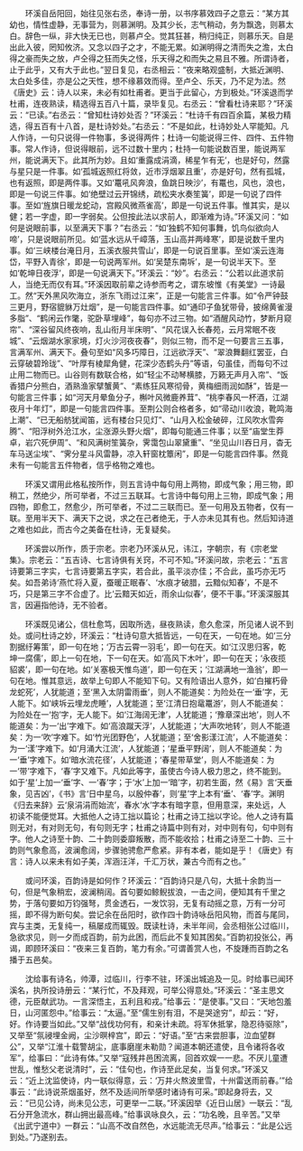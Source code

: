 <!-- { "loadSidebar": true } -->
　　环溪自岳阳回，始往见张右丞，奉诗一册，以书序慕效四子之意云：“某方其幼也，情性虚静，无事营为，则慕渊明。及其少长，志气稍动，务为飘逸，则慕太白。辞色一纵，非大快无已也，则慕卢仝。觉其狂甚，稍归纯正，则慕乐天。自是出此入彼，罔知攸济。又念以四子之才，不能无累。如渊明得之清而失之澹，太白得之豪而失之放，卢仝得之狂而失之怪，乐天得之和而失之易且不雅。所谓诗者，止于此乎，又有大于此也。”翌日复见，右丞相云：“夜来略观盛制，大抵近渊明、太白处多佳，亦是公之天性，想不缘慕效而得。至卢仝、乐天，乃不足为法。然《唐史》云：诗人以来，未必有如杜甫者。更当于此留心，方到极处。”环溪退而学杜甫，连夜熟读，精选得五百八十篇，录毕复见。右丞云：“曾看杜诗来耶？”环溪云：“已读。”右丞云：“曾知杜诗妙处否？”环溪云：“杜诗千有四百余篇，某极力精选，得五百有十八首，是杜诗妙处。”右丞云：“不是如此，杜诗妙处人罕能知。凡人作诗，一句只说得一件物事，多说得两件；杜诗一句能说得三件、四件、五件物事。常人作诗，但说得眼前，远不过数十里内；杜持一句能说数百里，能说两军州，能说满天下。此其所为妙。且如‘重露成涓滴，稀星乍有无’，也是好句，然露与星只是一件事。如‘孤城返照红将敛，近市浮烟翠且重’，亦是好句，然有孤城，也有返照，即是两件事。又如‘鼍吼风奔浪，鱼跳日映沙’，有鼍也，风也，浪也，即是一句说三件事。如‘绝壁过云开锦绣，疏松夹水奏笙簧’，即是一句说了四件事。至如‘旌旗日暖龙蛇动，宫殿风微燕雀高’，即是一句说五件事。惟其实，是以健；若一字虚，即一字弱矣。公但按此法以求前人，即渐难为诗。”环溪又问：“如何是说眼前事，以至满天下事？”右丞云：“如‘独鹤不知何事舞，饥鸟似欲向人啼’，只是说眼前所见。如‘蓝水远从千嶂落，玉山高并两峰寒’，即是说数千里内事。如‘三峡楼台淹日月，五溪衣服共雪山’，即是一句说百里事。至如‘溪云连海岱，平野入青徐’，即是一句说两军州。如‘吴楚东南坼’，是一句说半天下。至如‘乾坤日夜浮’，即是一句说满天下。”环溪云：“妙”。右丞云：“公若以此道求前人，当绝无而仅有耳。”环溪因取前辈之诗参而考之，谓东坡惟《有美堂》一诗最工。然“天外黑风吹海立，浙东飞雨过江来”，正是一句能言三件事。如“令严钟鼓三更月，野宿貔貅万灶烟”，是一句能言四件事。如“通印子鱼犹带骨，披绵黄雀漫多脂”、“鹤闲云作氅，驼卧草埋峰”，每句亦不过三物。如“酒醒风动竹，梦断月窥帘”、“深谷留风终夜响，乱山衔月半床明”、“风花误入长春苑，云月常眠不夜城”、“云烟湖水家家境，灯火沙河夜夜春”，则似三物，而不足一句要言三五事，言满军州、满天下。叠句至如“风多巧障日，江远欲浮天”、“翠浪舞翻红罢亚，白云穿破碧玲珑”、“叶厚有棱犀角健，花深少态鹤头丹”等语，句虽佳，而每句不过止用二物而已。山谷则有数联合格，如“轻尘不动琴横膝，万籁无声月入帘”、“饭香猎户分熊白，酒熟渔家擘蟹黄”、“素练狂风寒彻骨，黄梅细雨润如酥”，皆是一句能言三件事；如“河天月晕鱼分子，槲叶风微鹿养茸”、“桃李春风一杯酒，江湖夜月十年灯”，即是一句能言四件事。至荆公则合格者多，如“帚动川收浪，靴鸣海上潮”、“已无船舫犹闻笛，远有楼台只见灯”、“山月入松金破碎，江风吹水雪奔腾”、“阳浮树外沧江水，尘涨源头野火烟”，即每句能通三件事；以至“庙堂生莽卓，岩穴死伊周”、“和风满树笙簧杂，霁霭包山翠黛重”、“坐见山川吞日月，杳无车马送尘埃”、“霁分星斗风雷静，凉入轩窗枕簟闲”，即是一句能言四件事。然竟未有一句能言五件物者，信乎格物之难也。

　　环溪又谓用此格私按所作，则五言诗中每句用上两物，即成气象；用三物，即稍工，然绝少，所可举者，不过三五联耳。七言诗中每句用上三物，即成气象；用四物，即愈工，然愈少，所可举者，不过二三联而已。至一句用及五物者，仅有一联。至用半天下、满天下之说，求之在己者绝无，于人亦未见其有也。然后知诗道之难也如此，而古今之美备在杜诗，无复疑矣。

　　环溪尝以所作，质于宗老。宗老乃环溪从兄，讳江，字朝宗，有《宗老堂集》。宗老云：“五吉诗、七言诗俱有关窍，不可不知。”环溪问故，宗老云：“五言诗要第三字实，七言诗要第五字实，若合此，虽平淡亦佳；不合此，虽巧亦无巧矣。如吾弟诗‘燕忙将入夏，蚕暖正眠春’、‘水痕才破腊，云黯似知春’，不是不巧，只是第三字不合虚了。比‘云黯天如近，雨余山似春’，便不干事。”环溪深服其言，因遍指他诗，无不验者。

　　环溪既见诸公，信杜愈笃，因取所选，昼夜熟读，愈久愈深，所见诸人说不到处。或问杜诗之妙，环溪云：“杜诗句意大抵皆远，一句在天，一句在地。如‘三分割据纡筹策’，即一句在地；‘万古云霄一羽毛’，即一句在天。如‘江汉思归客，乾坤一腐儒’，即上一句在地，下一句在天。如‘高风下木叶’，即一句在天；‘永夜揽貂裘’，即一句在地。如‘关塞极天惟鸟道’，即一句在天；‘江湖满地一渔翁’，即一句在地。惟其意远，故举上句即人不能知下句。又有险语出人意外，如‘白摧朽骨龙蛇死’，人犹能道；至‘黑入太阴雷雨垂’，则人不能道矣：为险处在一‘垂’字，无人能下。如‘峡坼云埋龙虎睡’，人犹能道；至‘江清日抱鼋鼍游’，则人不能道矣：为险处在一‘抱’字，无人能下。如‘江海阔无津’，人犹能道；‘豫章深出地’，则人不能道矣：为一‘出’字难下。如‘高浪蹴天浮’，人犹能道；‘大声吹地转’，则人不能道矣：为一‘吹’字难下。如‘竹光团野色’，人犹能道；至‘舍影漾江流’，人不能道矣：为一‘漾’字难下。如‘月涌大江流’，人犹能道；‘星垂平野阔’，则人不能道矣：为一‘垂’字难下。如‘暗水流花径’，人犹能道；‘春星带草堂’，则人不能道矣：为一‘带’字难下，‘春’字又难下。凡如此等字，虽使古今诗人极力思之，终不能到。如于‘星’上加一‘垂’字、一‘春’字；于‘水’上加一‘暗’字，初若生面，然《易》言‘天垂象，见吉凶’，《书》言‘日中星乌，以殷仲春’，则‘星’字上本有‘垂’、‘春’字。渊明《归去来辞》云‘泉涓涓而始流’，春水‘水’字本有暗字意，但用意深，来处远，人初读不能便觉耳。大抵他人之诗工拙以篇论；杜甫之诗工拙以字论。他人之诗有篇则无对，有对则无句，有句则无字；杜甫之诗篇中则有对，对中则有句，句中则有字。他人之诗至十韵、二十韵则委靡叛散，而不能收拾；杜甫之诗至二十韵、三十韵则气象愈高，波澜愈阔，步骤驰骋愈严愈紧。非有本者，能如是乎！《唐史》有言：诗人以来未有如子美，浑涵汪洋，千汇万状，兼古今而有之也。”

　　或问环溪，百韵诗是如何作？环溪云：“百韵诗只是八句，大抵十余韵当一句，但是气象稍宏，波澜稍阔。首句要如鲸鲵拔浪，一击之间，便知其有千里之势，于落句要如万钧强弩，贯金透石，一发饮羽，无复有动摇之意，万有一分可摇，即不得为断句矣。尝记余在岳阳时，欲作四十韵诗咏岳阳风物，而首与尾同，宾与主类，无复纯一，稿屡成而辄毁。既读杜诗，未半年间，会丞相张公过临川，急欲求见，则一夕而成百韵，前为此困，而后此不复知其困矣。”百韵初投张公，再谒，即顾环溪曰：“夜来三复百韵，笔力有余。”可谓善赏人也，不旋踵而百韵之名播于五邑矣。

　　沈给事有诗名，帅潭，过临川，行李不驻，环溪出城追及一见。时给事已闻环溪名，执所投诗册云：“某行忙，不及拜观，可举公得意处。”环溪云：“圣主思文德，元臣献武功。一言深悟主，五利且和戎。”给事云：“是使事。”又曰：“天地包羞日，山河匿怨中。”给事云：“太逼。”至“儒生别有泪，不是哭途穷”，却云：“好，好。作诗要当如此。”又举“战伐功何有，和亲计未疏。将军休抵掌，隐忍待驱除”，又举至“氛祲埋金阙，尘沙暝梓宫”，即云：“好语。”至“古来尝胆事，泣血望群公”，又举“江淮十载警胡尘，底事磨崖未勒勋？闻道本朝还遣使，且令诸将各收军”，给事曰：“此诗有体。”又举“寇残井邑困流离，回首欢娱一一悲。不厌儿童遭世乱，惟愁父老说清时”，云：“佳句也，作诗至此足矣，当复何求。”环溪又云：“近上沈监使诗，内一联似得意，云：‘万井火熬波里雪，十州雷送雨前春。’”给事云：“此诗说茶烟虽好，然不及适间所举感时诸诗有可采。”即起身将去，又云：“已见公诗，尚未见公志，可更举一二联。”环溪因举《近日山居》一联云：“乱石分开急流水，群山拥出最高峰。”给事讽咏良久，云：“功名晚，且辛苦。”又举《出武宁道中》一群云：“山高不改自然色，水远能流无尽声。”给事云：“此是公远到处。”乃遂别去。

